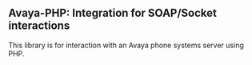 ## Avaya-PHP: Integration for SOAP/Socket interactions

This library is for interaction with an Avaya phone systems server using PHP.